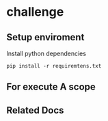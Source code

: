 # challenge

## Setup enviroment

Install python dependencies
```shell script
pip install -r requiremtens.txt
```

## For execute A scope



## Related Docs
